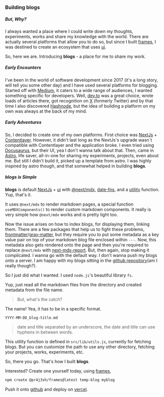 ### Building blogs

##### But, Why?

I always wanted a place where I could write down my thoughts, experiments, works and share my knowledge with the world. There are actually several platforms that allow you to do so, but since I built [frames](https://pr4j3sh.github.io/frames/), I was destined to create an ecosystem that uses [ui](https://pr4j3sh.github.io/ui/).

So, here we are. Introducing **blogs** - a place for me to share my work.

##### Early Encounters

I've been in the world of software development since 2017 (it's a long story, will tell you some other day) and I have used several platforms for blogging. Started off with [Medium](https://medium.com/), it caters to a wide range of audiences, I wanted something specific for developers. Well, [dev.to](https://dev.to/) was a great choice, wrote loads of articles there, got recognition on [X](https://x.com/pr4j3sh) (formerly Twitter) and by that time I also discovered [Hashnode](https://hashnode.com/), but the idea of building a platform on my own was always at the back of my mind.

##### Early Adventures

So, I decided to create one of my own platforms. First choice was [NextJs](https://nextjs.org/) + [Contentlayer](https://contentlayer.dev/). However, it didn't last long as the NextJs's upgrade wasn`t compatible with Contentlayer and the application broke. I even tried using [Docusaurus](https://docusaurus.io/), but their UI, yea I don't wanna talk about that. Then, came in [Astro](https://astro.build/), life saver, all-in-one for sharing my experiments, projects, even about me. But still I didn't build it, picked up a template from astro. I was highly inspired by astro though, and that somewhat helped in building **blogs**.

##### blogs is Simple

**blogs** is default [NextJs](https://nextjs.org/) + [ui](https://pr4j3sh.github.io/ui/) with [@next/mdx](https://www.npmjs.com/package/@next/mdx), [date-fns](https://date-fns.org/), and a [utility](https://github.com/pr4j3sh/temp-blog/blob/master/src/lib/utils.js) function. Yup, that's it.

It uses `@next/mdx` to render markdown pages, a special function `useMDXComponents()` to render custom markdown components. It really is very simple how `@next/mdx` works and is pretty light too.

Now the issue arises on how to index blogs, for displaying them, linking them. There are a few packages that help us to fight these problems, [frontmatter](https://www.npmjs.com/package/front-matter)/[gray-matter](https://www.npmjs.com/package/gray-matter), but they require you to put some metadata as a key value pair on top of your markdown blog file enclosed within `---`. Now, this metadata also gets rendered onto the page and then you're required to replace `@next/mdx` with [next-mdx-report](https://www.npmjs.com/package/next-mdx-remote). But, then again, stop making it complicated. I wanna go with the default way. I don't wanna push my blogs onto a server. I am happy with my blogs sitting in the [github repository](https://github.com/pr4j3sh/blogs)(am I really though?).

So I just did what I wanted. I used `node.js`'s beautiful library `fs`.

Yup, just read all the markdown files from the directory and created metadata from the file name.

> But, what's the catch?

The name! Yea, it has to be in a specific format.

```
YYYY-MM-DD_blog-title.md
```

> date and title separated by an underscore, the date and title can use hyphens in between words.

This utility function is defined in `src/lib/utils.js`, currently for fetching blogs. But you can customize the path to use any other directory, fetching your projects, works, experiments, etc.

So, there you go. That's how I built **blogs**.

Interested? Create one yourself today, using [frames](https://pr4j3sh.github.io/frames/),

```bash
npm create @pr4j3sh/frames@latest temp-blog myblog
```

Push it onto [github](https://github.com/) and deploy on [vercel](https://vercel.com/).
